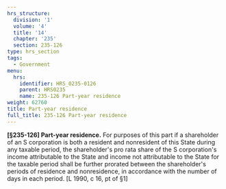 ```yaml
---
hrs_structure:
  division: '1'
  volume: '4'
  title: '14'
  chapter: '235'
  section: 235-126
type: hrs_section
tags:
  - Government
menu:
  hrs:
    identifier: HRS_0235-0126
    parent: HRS0235
    name: 235-126 Part-year residence
weight: 62760
title: Part-year residence
full_title: 235-126 Part-year residence
---
```

**[§235-126] Part-year residence.** For purposes of this part if a shareholder of an S corporation is both a resident and nonresident of this State during any taxable period, the shareholder's pro rata share of the S corporation's income attributable to the State and income not attributable to the State for the taxable period shall be further prorated between the shareholder's periods of residence and nonresidence, in accordance with the number of days in each period. [L 1990, c 16, pt of §1]